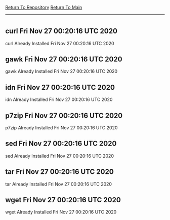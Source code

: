 [Return To Repository](https://github.com/deathbybandaid/piholeparser/)
[Return To Main](https://github.com/deathbybandaid/piholeparser/blob/master/RecentRunLogs/Mainlog.md)
____________________________________
# 
## curl Fri Nov 27 00:20:16 UTC 2020
curl Already Installed Fri Nov 27 00:20:16 UTC 2020
## gawk Fri Nov 27 00:20:16 UTC 2020
gawk Already Installed Fri Nov 27 00:20:16 UTC 2020
## idn Fri Nov 27 00:20:16 UTC 2020
idn Already Installed Fri Nov 27 00:20:16 UTC 2020
## p7zip Fri Nov 27 00:20:16 UTC 2020
p7zip Already Installed Fri Nov 27 00:20:16 UTC 2020
## sed Fri Nov 27 00:20:16 UTC 2020
sed Already Installed Fri Nov 27 00:20:16 UTC 2020
## tar Fri Nov 27 00:20:16 UTC 2020
tar Already Installed Fri Nov 27 00:20:16 UTC 2020
## wget Fri Nov 27 00:20:16 UTC 2020
wget Already Installed Fri Nov 27 00:20:16 UTC 2020
